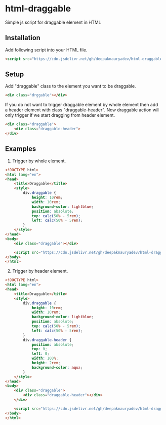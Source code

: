 # html-draggable
 Simple js script for draggable element in HTML

## Installation

Add following script into your HTML file.
```html
<script src="https://cdn.jsdelivr.net/gh/deepakmauryadev/html-draggable/index.js"></script>
```

## Setup
Add "draggable" class to the element you want to be draggable.
```html
<div class="drggable"></div>
```
If you do not want to trigger draggable element by whole element then add a header element with class "draggable-header". Now draggable action will only trigger if we start dragging from header element.
```html
<div class="draggable">
    <div class="draggable-header">
</div>
```

## Examples

1. Trigger by whole element.
```html
<!DOCTYPE html>
<html lang="en">
<head>
    <title>Draggable</title>
    <style>
        div.draggable {
            height: 10rem;
            width: 10rem;
            background-color: lightblue;
            position: absolute;
            top: calc(50% - 5rem);
            left: calc(50% - 5rem);
        }
    </style>
</head>
<body>
    <div class="draggable"></div>

    <script src="https://cdn.jsdelivr.net/gh/deepakmauryadev/html-draggable/index.js"></script>
</body>
</html>
```
2. Trigger by header element.

```html
<!DOCTYPE html>
<html lang="en">
<head>
    <title>Draggable</title>
    <style>
        div.draggable {
            height: 10rem;
            width: 10rem;
            background-color: lightblue;
            position: absolute;
            top: calc(50% - 5rem);
            left: calc(50% - 5rem);
        }
        div.draggable-header {
            position: absolute;
            top: 0;
            left: 0;
            width: 100%;
            height: 2rem;
            background-color: aqua;
        }
    </style>
</head>
<body>
    <div class="draggable">
        <div class="draggable-header"></div>
    </div>

    <script src="https://cdn.jsdelivr.net/gh/deepakmauryadev/html-draggable/index.js"></script>
</body>
</html>
```